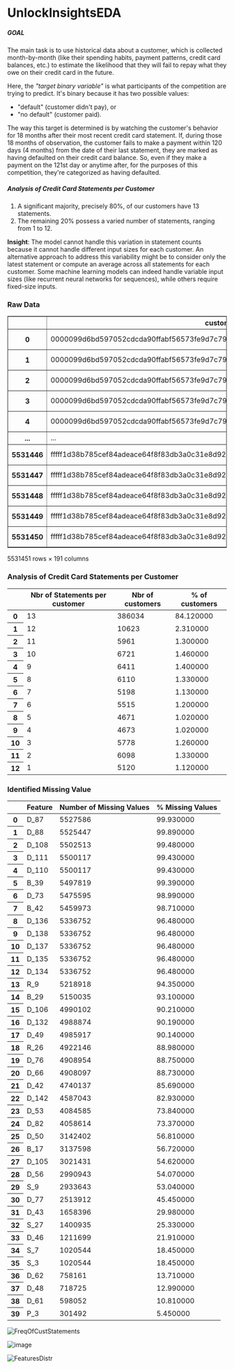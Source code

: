 ﻿# UnlockInsightsEDA
##### __GOAL__
The main task is to use historical data about a customer, which is collected month-by-month (like their spending habits, payment patterns, credit card balances, etc.) to estimate the likelihood that they will fail to repay what they owe on their credit card in the future.

Here, the _"target binary variable"_ is what participants of the competition are trying to predict. It's binary because it has two possible values:
* "default" (customer didn't pay), or
* "no default" (customer paid).

The way this target is determined is by watching the customer's behavior for 18 months after their most recent credit card statement. If, during those 18 months of observation, the customer fails to make a payment within 120 days (4 months) from the date of their last statement, they are marked as having defaulted on their credit card balance. So, even if they make a payment on the 121st day or anytime after, for the purposes of this competition, they're categorized as having defaulted.

##### __Analysis of Credit Card Statements per Customer__
1. A significant majority, precisely 80%, of our customers have 13 statements.
2. The remaining 20% possess a varied number of statements, ranging from 1 to 12.

__Insight__: The model cannot handle this variation in statement counts because it cannot handle different input sizes for each customer. An alternative approach to address this variability might be to consider only the latest statement or compute an average across all statements for each customer. Some machine learning models can indeed handle variable input sizes (like recurrent neural networks for sequences), while others require fixed-size inputs.
### Raw Data

<table border="1" class="dataframe">
  <thead>
    <tr style="text-align: right;">
      <th></th>
      <th>customer_ID</th>
      <th>S_2</th>
      <th>P_2</th>
      <th>D_39</th>
      <th>B_1</th>
      <th>B_2</th>
      <th>R_1</th>
      <th>S_3</th>
      <th>D_41</th>
      <th>B_3</th>
      <th>...</th>
      <th>D_137</th>
      <th>D_138</th>
      <th>D_139</th>
      <th>D_140</th>
      <th>D_141</th>
      <th>D_142</th>
      <th>D_143</th>
      <th>D_144</th>
      <th>D_145</th>
      <th>target</th>
    </tr>
  </thead>
  <tbody>
    <tr>
      <th>0</th>
      <td>0000099d6bd597052cdcda90ffabf56573fe9d7c79be5f...</td>
      <td>2017-03-09</td>
      <td>0.938477</td>
      <td>0.001734</td>
      <td>0.008728</td>
      <td>1.006836</td>
      <td>0.009224</td>
      <td>0.124023</td>
      <td>0.008774</td>
      <td>0.004707</td>
      <td>...</td>
      <td>NaN</td>
      <td>NaN</td>
      <td>0.002426</td>
      <td>0.003706</td>
      <td>0.003819</td>
      <td>NaN</td>
      <td>0.000569</td>
      <td>0.000610</td>
      <td>0.002674</td>
      <td>0</td>
    </tr>
    <tr>
      <th>1</th>
      <td>0000099d6bd597052cdcda90ffabf56573fe9d7c79be5f...</td>
      <td>2017-04-07</td>
      <td>0.936523</td>
      <td>0.005775</td>
      <td>0.004925</td>
      <td>1.000977</td>
      <td>0.006153</td>
      <td>0.126709</td>
      <td>0.000798</td>
      <td>0.002714</td>
      <td>...</td>
      <td>NaN</td>
      <td>NaN</td>
      <td>0.003956</td>
      <td>0.003166</td>
      <td>0.005032</td>
      <td>NaN</td>
      <td>0.009575</td>
      <td>0.005493</td>
      <td>0.009216</td>
      <td>0</td>
    </tr>
    <tr>
      <th>2</th>
      <td>0000099d6bd597052cdcda90ffabf56573fe9d7c79be5f...</td>
      <td>2017-05-28</td>
      <td>0.954102</td>
      <td>0.091492</td>
      <td>0.021652</td>
      <td>1.009766</td>
      <td>0.006817</td>
      <td>0.123962</td>
      <td>0.007599</td>
      <td>0.009422</td>
      <td>...</td>
      <td>NaN</td>
      <td>NaN</td>
      <td>0.003269</td>
      <td>0.007328</td>
      <td>0.000427</td>
      <td>NaN</td>
      <td>0.003429</td>
      <td>0.006985</td>
      <td>0.002604</td>
      <td>0</td>
    </tr>
    <tr>
      <th>3</th>
      <td>0000099d6bd597052cdcda90ffabf56573fe9d7c79be5f...</td>
      <td>2017-06-13</td>
      <td>0.960449</td>
      <td>0.002455</td>
      <td>0.013687</td>
      <td>1.002930</td>
      <td>0.001372</td>
      <td>0.117188</td>
      <td>0.000685</td>
      <td>0.005531</td>
      <td>...</td>
      <td>NaN</td>
      <td>NaN</td>
      <td>0.006119</td>
      <td>0.004517</td>
      <td>0.003201</td>
      <td>NaN</td>
      <td>0.008423</td>
      <td>0.006527</td>
      <td>0.009598</td>
      <td>0</td>
    </tr>
    <tr>
      <th>4</th>
      <td>0000099d6bd597052cdcda90ffabf56573fe9d7c79be5f...</td>
      <td>2017-07-16</td>
      <td>0.947266</td>
      <td>0.002483</td>
      <td>0.015190</td>
      <td>1.000977</td>
      <td>0.007607</td>
      <td>0.117310</td>
      <td>0.004654</td>
      <td>0.009308</td>
      <td>...</td>
      <td>NaN</td>
      <td>NaN</td>
      <td>0.003672</td>
      <td>0.004944</td>
      <td>0.008888</td>
      <td>NaN</td>
      <td>0.001670</td>
      <td>0.008125</td>
      <td>0.009827</td>
      <td>0</td>
    </tr>
    <tr>
      <th>...</th>
      <td>...</td>
      <td>...</td>
      <td>...</td>
      <td>...</td>
      <td>...</td>
      <td>...</td>
      <td>...</td>
      <td>...</td>
      <td>...</td>
      <td>...</td>
      <td>...</td>
      <td>...</td>
      <td>...</td>
      <td>...</td>
      <td>...</td>
      <td>...</td>
      <td>...</td>
      <td>...</td>
      <td>...</td>
      <td>...</td>
      <td>...</td>
    </tr>
    <tr>
      <th>5531446</th>
      <td>fffff1d38b785cef84adeace64f8f83db3a0c31e8d92ea...</td>
      <td>2017-11-05</td>
      <td>0.979492</td>
      <td>0.416016</td>
      <td>0.020813</td>
      <td>0.828125</td>
      <td>0.003487</td>
      <td>0.090759</td>
      <td>0.005341</td>
      <td>0.025146</td>
      <td>...</td>
      <td>NaN</td>
      <td>NaN</td>
      <td>0.006836</td>
      <td>0.003679</td>
      <td>0.000457</td>
      <td>NaN</td>
      <td>0.000906</td>
      <td>0.001497</td>
      <td>0.002775</td>
      <td>0</td>
    </tr>
    <tr>
      <th>5531447</th>
      <td>fffff1d38b785cef84adeace64f8f83db3a0c31e8d92ea...</td>
      <td>2017-12-23</td>
      <td>0.984863</td>
      <td>0.296631</td>
      <td>0.007210</td>
      <td>0.812500</td>
      <td>0.005905</td>
      <td>0.079895</td>
      <td>0.002243</td>
      <td>0.023697</td>
      <td>...</td>
      <td>NaN</td>
      <td>NaN</td>
      <td>0.003309</td>
      <td>0.007095</td>
      <td>0.007858</td>
      <td>NaN</td>
      <td>0.002777</td>
      <td>0.008224</td>
      <td>0.008858</td>
      <td>0</td>
    </tr>
    <tr>
      <th>5531448</th>
      <td>fffff1d38b785cef84adeace64f8f83db3a0c31e8d92ea...</td>
      <td>2018-01-06</td>
      <td>0.982910</td>
      <td>0.444092</td>
      <td>0.013153</td>
      <td>0.815430</td>
      <td>0.003456</td>
      <td>0.100525</td>
      <td>0.002111</td>
      <td>0.012344</td>
      <td>...</td>
      <td>NaN</td>
      <td>NaN</td>
      <td>0.009956</td>
      <td>0.009995</td>
      <td>0.001088</td>
      <td>NaN</td>
      <td>0.005692</td>
      <td>0.006775</td>
      <td>0.005566</td>
      <td>0</td>
    </tr>
    <tr>
      <th>5531449</th>
      <td>fffff1d38b785cef84adeace64f8f83db3a0c31e8d92ea...</td>
      <td>2018-02-06</td>
      <td>0.969727</td>
      <td>0.442627</td>
      <td>0.009857</td>
      <td>1.003906</td>
      <td>0.005116</td>
      <td>0.101807</td>
      <td>0.009933</td>
      <td>0.008575</td>
      <td>...</td>
      <td>NaN</td>
      <td>NaN</td>
      <td>0.005543</td>
      <td>0.006565</td>
      <td>0.009880</td>
      <td>NaN</td>
      <td>0.008125</td>
      <td>0.001168</td>
      <td>0.003983</td>
      <td>0</td>
    </tr>
    <tr>
      <th>5531450</th>
      <td>fffff1d38b785cef84adeace64f8f83db3a0c31e8d92ea...</td>
      <td>2018-03-14</td>
      <td>0.981934</td>
      <td>0.002474</td>
      <td>0.000077</td>
      <td>0.992676</td>
      <td>0.000809</td>
      <td>0.119141</td>
      <td>0.003286</td>
      <td>0.014091</td>
      <td>...</td>
      <td>NaN</td>
      <td>NaN</td>
      <td>0.007317</td>
      <td>0.002888</td>
      <td>0.006207</td>
      <td>NaN</td>
      <td>0.005112</td>
      <td>0.003183</td>
      <td>0.001914</td>
      <td>0</td>
    </tr>
  </tbody>
</table>
<p>5531451 rows × 191 columns</p>
</div>

### __Analysis of Credit Card Statements per Customer__
<table id="T_73713">
  <thead>
    <tr>
      <th class="blank level0" >&nbsp;</th>
      <th id="T_73713_level0_col0" class="col_heading level0 col0" >Nbr of Statements per customer</th>
      <th id="T_73713_level0_col1" class="col_heading level0 col1" >Nbr of customers</th>
      <th id="T_73713_level0_col2" class="col_heading level0 col2" >% of customers</th>
    </tr>
  </thead>
  <tbody>
    <tr>
      <th id="T_73713_level0_row0" class="row_heading level0 row0" >0</th>
      <td id="T_73713_row0_col0" class="data row0 col0" >13</td>
      <td id="T_73713_row0_col1" class="data row0 col1" >386034</td>
      <td id="T_73713_row0_col2" class="data row0 col2" >84.120000</td>
    </tr>
    <tr>
      <th id="T_73713_level0_row1" class="row_heading level0 row1" >1</th>
      <td id="T_73713_row1_col0" class="data row1 col0" >12</td>
      <td id="T_73713_row1_col1" class="data row1 col1" >10623</td>
      <td id="T_73713_row1_col2" class="data row1 col2" >2.310000</td>
    </tr>
    <tr>
      <th id="T_73713_level0_row2" class="row_heading level0 row2" >2</th>
      <td id="T_73713_row2_col0" class="data row2 col0" >11</td>
      <td id="T_73713_row2_col1" class="data row2 col1" >5961</td>
      <td id="T_73713_row2_col2" class="data row2 col2" >1.300000</td>
    </tr>
    <tr>
      <th id="T_73713_level0_row3" class="row_heading level0 row3" >3</th>
      <td id="T_73713_row3_col0" class="data row3 col0" >10</td>
      <td id="T_73713_row3_col1" class="data row3 col1" >6721</td>
      <td id="T_73713_row3_col2" class="data row3 col2" >1.460000</td>
    </tr>
    <tr>
      <th id="T_73713_level0_row4" class="row_heading level0 row4" >4</th>
      <td id="T_73713_row4_col0" class="data row4 col0" >9</td>
      <td id="T_73713_row4_col1" class="data row4 col1" >6411</td>
      <td id="T_73713_row4_col2" class="data row4 col2" >1.400000</td>
    </tr>
    <tr>
      <th id="T_73713_level0_row5" class="row_heading level0 row5" >5</th>
      <td id="T_73713_row5_col0" class="data row5 col0" >8</td>
      <td id="T_73713_row5_col1" class="data row5 col1" >6110</td>
      <td id="T_73713_row5_col2" class="data row5 col2" >1.330000</td>
    </tr>
    <tr>
      <th id="T_73713_level0_row6" class="row_heading level0 row6" >6</th>
      <td id="T_73713_row6_col0" class="data row6 col0" >7</td>
      <td id="T_73713_row6_col1" class="data row6 col1" >5198</td>
      <td id="T_73713_row6_col2" class="data row6 col2" >1.130000</td>
    </tr>
    <tr>
      <th id="T_73713_level0_row7" class="row_heading level0 row7" >7</th>
      <td id="T_73713_row7_col0" class="data row7 col0" >6</td>
      <td id="T_73713_row7_col1" class="data row7 col1" >5515</td>
      <td id="T_73713_row7_col2" class="data row7 col2" >1.200000</td>
    </tr>
    <tr>
      <th id="T_73713_level0_row8" class="row_heading level0 row8" >8</th>
      <td id="T_73713_row8_col0" class="data row8 col0" >5</td>
      <td id="T_73713_row8_col1" class="data row8 col1" >4671</td>
      <td id="T_73713_row8_col2" class="data row8 col2" >1.020000</td>
    </tr>
    <tr>
      <th id="T_73713_level0_row9" class="row_heading level0 row9" >9</th>
      <td id="T_73713_row9_col0" class="data row9 col0" >4</td>
      <td id="T_73713_row9_col1" class="data row9 col1" >4673</td>
      <td id="T_73713_row9_col2" class="data row9 col2" >1.020000</td>
    </tr>
    <tr>
      <th id="T_73713_level0_row10" class="row_heading level0 row10" >10</th>
      <td id="T_73713_row10_col0" class="data row10 col0" >3</td>
      <td id="T_73713_row10_col1" class="data row10 col1" >5778</td>
      <td id="T_73713_row10_col2" class="data row10 col2" >1.260000</td>
    </tr>
    <tr>
      <th id="T_73713_level0_row11" class="row_heading level0 row11" >11</th>
      <td id="T_73713_row11_col0" class="data row11 col0" >2</td>
      <td id="T_73713_row11_col1" class="data row11 col1" >6098</td>
      <td id="T_73713_row11_col2" class="data row11 col2" >1.330000</td>
    </tr>
    <tr>
      <th id="T_73713_level0_row12" class="row_heading level0 row12" >12</th>
      <td id="T_73713_row12_col0" class="data row12 col0" >1</td>
      <td id="T_73713_row12_col1" class="data row12 col1" >5120</td>
      <td id="T_73713_row12_col2" class="data row12 col2" >1.120000</td>
    </tr>
  </tbody>
</table>

### Identified Missing Value

<table id="T_fc073">
  <thead>
    <tr>
      <th class="blank level0" >&nbsp;</th>
      <th id="T_fc073_level0_col0" class="col_heading level0 col0" >Feature</th>
      <th id="T_fc073_level0_col1" class="col_heading level0 col1" >Number of Missing Values</th>
      <th id="T_fc073_level0_col2" class="col_heading level0 col2" >% Missing Values</th>
    </tr>
  </thead>
  <tbody>
    <tr>
      <th id="T_fc073_level0_row0" class="row_heading level0 row0" >0</th>
      <td id="T_fc073_row0_col0" class="data row0 col0" >D_87</td>
      <td id="T_fc073_row0_col1" class="data row0 col1" >5527586</td>
      <td id="T_fc073_row0_col2" class="data row0 col2" >99.930000</td>
    </tr>
    <tr>
      <th id="T_fc073_level0_row1" class="row_heading level0 row1" >1</th>
      <td id="T_fc073_row1_col0" class="data row1 col0" >D_88</td>
      <td id="T_fc073_row1_col1" class="data row1 col1" >5525447</td>
      <td id="T_fc073_row1_col2" class="data row1 col2" >99.890000</td>
    </tr>
    <tr>
      <th id="T_fc073_level0_row2" class="row_heading level0 row2" >2</th>
      <td id="T_fc073_row2_col0" class="data row2 col0" >D_108</td>
      <td id="T_fc073_row2_col1" class="data row2 col1" >5502513</td>
      <td id="T_fc073_row2_col2" class="data row2 col2" >99.480000</td>
    </tr>
    <tr>
      <th id="T_fc073_level0_row3" class="row_heading level0 row3" >3</th>
      <td id="T_fc073_row3_col0" class="data row3 col0" >D_111</td>
      <td id="T_fc073_row3_col1" class="data row3 col1" >5500117</td>
      <td id="T_fc073_row3_col2" class="data row3 col2" >99.430000</td>
    </tr>
    <tr>
      <th id="T_fc073_level0_row4" class="row_heading level0 row4" >4</th>
      <td id="T_fc073_row4_col0" class="data row4 col0" >D_110</td>
      <td id="T_fc073_row4_col1" class="data row4 col1" >5500117</td>
      <td id="T_fc073_row4_col2" class="data row4 col2" >99.430000</td>
    </tr>
    <tr>
      <th id="T_fc073_level0_row5" class="row_heading level0 row5" >5</th>
      <td id="T_fc073_row5_col0" class="data row5 col0" >B_39</td>
      <td id="T_fc073_row5_col1" class="data row5 col1" >5497819</td>
      <td id="T_fc073_row5_col2" class="data row5 col2" >99.390000</td>
    </tr>
    <tr>
      <th id="T_fc073_level0_row6" class="row_heading level0 row6" >6</th>
      <td id="T_fc073_row6_col0" class="data row6 col0" >D_73</td>
      <td id="T_fc073_row6_col1" class="data row6 col1" >5475595</td>
      <td id="T_fc073_row6_col2" class="data row6 col2" >98.990000</td>
    </tr>
    <tr>
      <th id="T_fc073_level0_row7" class="row_heading level0 row7" >7</th>
      <td id="T_fc073_row7_col0" class="data row7 col0" >B_42</td>
      <td id="T_fc073_row7_col1" class="data row7 col1" >5459973</td>
      <td id="T_fc073_row7_col2" class="data row7 col2" >98.710000</td>
    </tr>
    <tr>
      <th id="T_fc073_level0_row8" class="row_heading level0 row8" >8</th>
      <td id="T_fc073_row8_col0" class="data row8 col0" >D_136</td>
      <td id="T_fc073_row8_col1" class="data row8 col1" >5336752</td>
      <td id="T_fc073_row8_col2" class="data row8 col2" >96.480000</td>
    </tr>
    <tr>
      <th id="T_fc073_level0_row9" class="row_heading level0 row9" >9</th>
      <td id="T_fc073_row9_col0" class="data row9 col0" >D_138</td>
      <td id="T_fc073_row9_col1" class="data row9 col1" >5336752</td>
      <td id="T_fc073_row9_col2" class="data row9 col2" >96.480000</td>
    </tr>
    <tr>
      <th id="T_fc073_level0_row10" class="row_heading level0 row10" >10</th>
      <td id="T_fc073_row10_col0" class="data row10 col0" >D_137</td>
      <td id="T_fc073_row10_col1" class="data row10 col1" >5336752</td>
      <td id="T_fc073_row10_col2" class="data row10 col2" >96.480000</td>
    </tr>
    <tr>
      <th id="T_fc073_level0_row11" class="row_heading level0 row11" >11</th>
      <td id="T_fc073_row11_col0" class="data row11 col0" >D_135</td>
      <td id="T_fc073_row11_col1" class="data row11 col1" >5336752</td>
      <td id="T_fc073_row11_col2" class="data row11 col2" >96.480000</td>
    </tr>
    <tr>
      <th id="T_fc073_level0_row12" class="row_heading level0 row12" >12</th>
      <td id="T_fc073_row12_col0" class="data row12 col0" >D_134</td>
      <td id="T_fc073_row12_col1" class="data row12 col1" >5336752</td>
      <td id="T_fc073_row12_col2" class="data row12 col2" >96.480000</td>
    </tr>
    <tr>
      <th id="T_fc073_level0_row13" class="row_heading level0 row13" >13</th>
      <td id="T_fc073_row13_col0" class="data row13 col0" >R_9</td>
      <td id="T_fc073_row13_col1" class="data row13 col1" >5218918</td>
      <td id="T_fc073_row13_col2" class="data row13 col2" >94.350000</td>
    </tr>
    <tr>
      <th id="T_fc073_level0_row14" class="row_heading level0 row14" >14</th>
      <td id="T_fc073_row14_col0" class="data row14 col0" >B_29</td>
      <td id="T_fc073_row14_col1" class="data row14 col1" >5150035</td>
      <td id="T_fc073_row14_col2" class="data row14 col2" >93.100000</td>
    </tr>
    <tr>
      <th id="T_fc073_level0_row15" class="row_heading level0 row15" >15</th>
      <td id="T_fc073_row15_col0" class="data row15 col0" >D_106</td>
      <td id="T_fc073_row15_col1" class="data row15 col1" >4990102</td>
      <td id="T_fc073_row15_col2" class="data row15 col2" >90.210000</td>
    </tr>
    <tr>
      <th id="T_fc073_level0_row16" class="row_heading level0 row16" >16</th>
      <td id="T_fc073_row16_col0" class="data row16 col0" >D_132</td>
      <td id="T_fc073_row16_col1" class="data row16 col1" >4988874</td>
      <td id="T_fc073_row16_col2" class="data row16 col2" >90.190000</td>
    </tr>
    <tr>
      <th id="T_fc073_level0_row17" class="row_heading level0 row17" >17</th>
      <td id="T_fc073_row17_col0" class="data row17 col0" >D_49</td>
      <td id="T_fc073_row17_col1" class="data row17 col1" >4985917</td>
      <td id="T_fc073_row17_col2" class="data row17 col2" >90.140000</td>
    </tr>
    <tr>
      <th id="T_fc073_level0_row18" class="row_heading level0 row18" >18</th>
      <td id="T_fc073_row18_col0" class="data row18 col0" >R_26</td>
      <td id="T_fc073_row18_col1" class="data row18 col1" >4922146</td>
      <td id="T_fc073_row18_col2" class="data row18 col2" >88.980000</td>
    </tr>
    <tr>
      <th id="T_fc073_level0_row19" class="row_heading level0 row19" >19</th>
      <td id="T_fc073_row19_col0" class="data row19 col0" >D_76</td>
      <td id="T_fc073_row19_col1" class="data row19 col1" >4908954</td>
      <td id="T_fc073_row19_col2" class="data row19 col2" >88.750000</td>
    </tr>
    <tr>
      <th id="T_fc073_level0_row20" class="row_heading level0 row20" >20</th>
      <td id="T_fc073_row20_col0" class="data row20 col0" >D_66</td>
      <td id="T_fc073_row20_col1" class="data row20 col1" >4908097</td>
      <td id="T_fc073_row20_col2" class="data row20 col2" >88.730000</td>
    </tr>
    <tr>
      <th id="T_fc073_level0_row21" class="row_heading level0 row21" >21</th>
      <td id="T_fc073_row21_col0" class="data row21 col0" >D_42</td>
      <td id="T_fc073_row21_col1" class="data row21 col1" >4740137</td>
      <td id="T_fc073_row21_col2" class="data row21 col2" >85.690000</td>
    </tr>
    <tr>
      <th id="T_fc073_level0_row22" class="row_heading level0 row22" >22</th>
      <td id="T_fc073_row22_col0" class="data row22 col0" >D_142</td>
      <td id="T_fc073_row22_col1" class="data row22 col1" >4587043</td>
      <td id="T_fc073_row22_col2" class="data row22 col2" >82.930000</td>
    </tr>
    <tr>
      <th id="T_fc073_level0_row23" class="row_heading level0 row23" >23</th>
      <td id="T_fc073_row23_col0" class="data row23 col0" >D_53</td>
      <td id="T_fc073_row23_col1" class="data row23 col1" >4084585</td>
      <td id="T_fc073_row23_col2" class="data row23 col2" >73.840000</td>
    </tr>
    <tr>
      <th id="T_fc073_level0_row24" class="row_heading level0 row24" >24</th>
      <td id="T_fc073_row24_col0" class="data row24 col0" >D_82</td>
      <td id="T_fc073_row24_col1" class="data row24 col1" >4058614</td>
      <td id="T_fc073_row24_col2" class="data row24 col2" >73.370000</td>
    </tr>
    <tr>
      <th id="T_fc073_level0_row25" class="row_heading level0 row25" >25</th>
      <td id="T_fc073_row25_col0" class="data row25 col0" >D_50</td>
      <td id="T_fc073_row25_col1" class="data row25 col1" >3142402</td>
      <td id="T_fc073_row25_col2" class="data row25 col2" >56.810000</td>
    </tr>
    <tr>
      <th id="T_fc073_level0_row26" class="row_heading level0 row26" >26</th>
      <td id="T_fc073_row26_col0" class="data row26 col0" >B_17</td>
      <td id="T_fc073_row26_col1" class="data row26 col1" >3137598</td>
      <td id="T_fc073_row26_col2" class="data row26 col2" >56.720000</td>
    </tr>
    <tr>
      <th id="T_fc073_level0_row27" class="row_heading level0 row27" >27</th>
      <td id="T_fc073_row27_col0" class="data row27 col0" >D_105</td>
      <td id="T_fc073_row27_col1" class="data row27 col1" >3021431</td>
      <td id="T_fc073_row27_col2" class="data row27 col2" >54.620000</td>
    </tr>
    <tr>
      <th id="T_fc073_level0_row28" class="row_heading level0 row28" >28</th>
      <td id="T_fc073_row28_col0" class="data row28 col0" >D_56</td>
      <td id="T_fc073_row28_col1" class="data row28 col1" >2990943</td>
      <td id="T_fc073_row28_col2" class="data row28 col2" >54.070000</td>
    </tr>
    <tr>
      <th id="T_fc073_level0_row29" class="row_heading level0 row29" >29</th>
      <td id="T_fc073_row29_col0" class="data row29 col0" >S_9</td>
      <td id="T_fc073_row29_col1" class="data row29 col1" >2933643</td>
      <td id="T_fc073_row29_col2" class="data row29 col2" >53.040000</td>
    </tr>
    <tr>
      <th id="T_fc073_level0_row30" class="row_heading level0 row30" >30</th>
      <td id="T_fc073_row30_col0" class="data row30 col0" >D_77</td>
      <td id="T_fc073_row30_col1" class="data row30 col1" >2513912</td>
      <td id="T_fc073_row30_col2" class="data row30 col2" >45.450000</td>
    </tr>
    <tr>
      <th id="T_fc073_level0_row31" class="row_heading level0 row31" >31</th>
      <td id="T_fc073_row31_col0" class="data row31 col0" >D_43</td>
      <td id="T_fc073_row31_col1" class="data row31 col1" >1658396</td>
      <td id="T_fc073_row31_col2" class="data row31 col2" >29.980000</td>
    </tr>
    <tr>
      <th id="T_fc073_level0_row32" class="row_heading level0 row32" >32</th>
      <td id="T_fc073_row32_col0" class="data row32 col0" >S_27</td>
      <td id="T_fc073_row32_col1" class="data row32 col1" >1400935</td>
      <td id="T_fc073_row32_col2" class="data row32 col2" >25.330000</td>
    </tr>
    <tr>
      <th id="T_fc073_level0_row33" class="row_heading level0 row33" >33</th>
      <td id="T_fc073_row33_col0" class="data row33 col0" >D_46</td>
      <td id="T_fc073_row33_col1" class="data row33 col1" >1211699</td>
      <td id="T_fc073_row33_col2" class="data row33 col2" >21.910000</td>
    </tr>
    <tr>
      <th id="T_fc073_level0_row34" class="row_heading level0 row34" >34</th>
      <td id="T_fc073_row34_col0" class="data row34 col0" >S_7</td>
      <td id="T_fc073_row34_col1" class="data row34 col1" >1020544</td>
      <td id="T_fc073_row34_col2" class="data row34 col2" >18.450000</td>
    </tr>
    <tr>
      <th id="T_fc073_level0_row35" class="row_heading level0 row35" >35</th>
      <td id="T_fc073_row35_col0" class="data row35 col0" >S_3</td>
      <td id="T_fc073_row35_col1" class="data row35 col1" >1020544</td>
      <td id="T_fc073_row35_col2" class="data row35 col2" >18.450000</td>
    </tr>
    <tr>
      <th id="T_fc073_level0_row36" class="row_heading level0 row36" >36</th>
      <td id="T_fc073_row36_col0" class="data row36 col0" >D_62</td>
      <td id="T_fc073_row36_col1" class="data row36 col1" >758161</td>
      <td id="T_fc073_row36_col2" class="data row36 col2" >13.710000</td>
    </tr>
    <tr>
      <th id="T_fc073_level0_row37" class="row_heading level0 row37" >37</th>
      <td id="T_fc073_row37_col0" class="data row37 col0" >D_48</td>
      <td id="T_fc073_row37_col1" class="data row37 col1" >718725</td>
      <td id="T_fc073_row37_col2" class="data row37 col2" >12.990000</td>
    </tr>
    <tr>
      <th id="T_fc073_level0_row38" class="row_heading level0 row38" >38</th>
      <td id="T_fc073_row38_col0" class="data row38 col0" >D_61</td>
      <td id="T_fc073_row38_col1" class="data row38 col1" >598052</td>
      <td id="T_fc073_row38_col2" class="data row38 col2" >10.810000</td>
    </tr>
    <tr>
      <th id="T_fc073_level0_row39" class="row_heading level0 row39" >39</th>
      <td id="T_fc073_row39_col0" class="data row39 col0" >P_3</td>
      <td id="T_fc073_row39_col1" class="data row39 col1" >301492</td>
      <td id="T_fc073_row39_col2" class="data row39 col2" >5.450000</td>
    </tr>
  </tbody>
</table>

![FreqOfCustStatements](https://github.com/arduinto/UnlockInsightsEDA/assets/142419799/be508b0a-0a71-4369-8d0d-cad6d7618a05)

![image](https://github.com/arduinto/UnlockInsightsEDA/assets/142419799/d32842c1-aea0-460f-a1b2-3815d31a49c5)

![FeaturesDistr](https://github.com/arduinto/UnlockInsightsEDA/assets/142419799/719196d5-75e7-41e6-bd5b-ad11c604885a)
